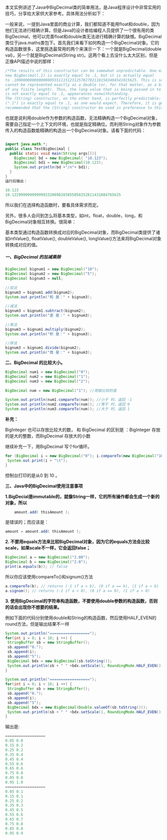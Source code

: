 本文实例讲述了Java中BigDecimal类的简单用法，是Java程序设计中非常实用的技巧，分享给大家供大家参考。具体用法分析如下：

一般来说，一提到Java里面的商业计算，我们都知道不能用float和double，因为他们无法进行精确计算。但是Java的设计者给编程人员提供了一个很有用的类BigDecimal，他可以完善float和double类无法进行精确计算的缺憾。BigDecimal类位于java.maths类包下。首先我们来看下如何构造一个BigDecimal对象。它的构造函数很多，这里挑选最常用的两个来演示一下：一个就是BigDecimal(double val)，另一个就是BigDecimal(String str)。这两个看上去没什么太大区别，但是正像API描述中说的那样：

```java
/*The results of this constructor can be somewhat unpredictable. One might assume that 
new BigDecimal(.1) is exactly equal to .1, but it is actually equal 
to .1000000000000000055511151231257827021181583404541015625. This is so because .1 
cannot be represented exactly as a double (or, for that matter, as a binary fraction 
of any finite length). Thus, the long value that is being passed in to the constructor 
is not exactly equal to .1, appearances nonwithstanding.
The (String) constructor, on the other hand, is perfectly predictable: new BigDecimal
(".1") is exactly equal to .1, as one would expect. Therefore, it is generally 
recommended that the (String) constructor be used in preference to this one.*/
```

也就是说利用double作为参数的构造函数，无法精确构造一个BigDecimal对象，需要自己指定一个上下文的环境，也就是指定精确位。而利用String对象作为参数传入的构造函数能精确的构造出一个BigDecimal对象。请看下面的代码：

```java 

import java.math.*;
public class TestBigDecimal {
  public static void main(String args[]){
    BigDecimal bd = new BigDecimal(	"10.123");
    BigDecimal bd1 = new BigDecimal(10.123);
    System.out.println(bd +"/n"+ bd1);
  }
}
运行后输出：

10.123
10.1229999999999993320898283855058252811431884765625
```

所以我们在选择构造函数时，要看具体需求而定。

另外，很多人会问到怎么将基本类型，如int，float，double，long，和BigDecimal对象相互转换。很简单：

基本类型通过构造函数转换成对应的BigDecimal对象，而BigDecimal类提供了诸如intValue(), floatValue(), doubleValue(), longValue()方法来将BigDecimal对象转换成对应的值。

##### 一、BigDecimal 的加减乘除

```Java
BigDecimal bignum1 = new BigDecimal("10"); 
BigDecimal bignum2 = new BigDecimal("5"); 
BigDecimal bignum3 = null; 
  
//加法 
bignum3 = bignum1.add(bignum2); 
System.out.println("和 是：" + bignum3); 
  
//减法 
bignum3 = bignum1.subtract(bignum2); 
System.out.println("差 是：" + bignum3); 
  
//乘法 
bignum3 = bignum1.multiply(bignum2); 
System.out.println("积 是：" + bignum3); 
  
//除法 
bignum3 = bignum1.divide(bignum2); 
System.out.println("商 是：" + bignum3);
```

**二、BigDecimal 的比较大小。**

```java
BigDecimal num1 = new BigDecimal("0"); 
BigDecimal num2 = new BigDecimal("1"); 
BigDecimal num3 = new BigDecimal("2"); 
  
BigDecimal num = new BigDecimal("1"); //用做比较的值 
  
System.out.println(num1.compareTo(num)); //小于 时，返回 -1 
System.out.println(num2.compareTo(num)); //等于 时，返回 0 
System.out.println(num3.compareTo(num)); //大于 时，返回 1
```

**补充：**

BigInteger 也可以存放比较大的数， 和 BigDecimal 的区别是 ：BigInteger 存放的是大的整数，而BigDecimal 存放大的小数

继续补充一下，用BigDecimal 写个for循环。

```java
for (BigDecimal i = new BigDecimal("0"); i.compareTo(new BigDecimal("10")) != 1; i = i.add(new BigDecimal("1"))) { 
 System.out.print(i + "\t"); 
}
```

控制台打印的是从0 到 10 。

**三、Java中的BigDecimal使用注意事项**

**1.BigDecial是immutable的，就像String一样，它的所有操作都会生成一个新的对象，所以**

```Java
	amount.add( thisAmount );
```

是错误的；而应该是：

```java
amount = amount.add( thisAmount );
```

**2. 不要用equals方法来比较BigDecimal对象，因为它的equals方法会比较scale，如果scale不一样，它会返回false；**

```java 
BigDecimal a = new BigDecimal("2.00");
BigDecimal b = new BigDecimal("2.0");
print(a.equals(b)); // false
```

所以你应该使用compareTo()和signum()方法

```java 
a.compareTo(b); // returns (-1 if a < b), (0 if a == b), (1 if a > b)
a.signum(); // returns (-1 if a < 0), (0 if a == 0), (1 if a > 0)
```

**3. 使用BigDecimal的字符串构造函数，不要使用double参数的构造函数，否则的话会出现你不想要的结果。**

例如下面的代码分别使用double和String的构造函数，然后使用HALF_EVEN的round方法，但是输出结果不一样

```java 
System.out.println("=================="); 
for(int i = 0; i < 10; i ++) { 
 StringBuffer sb = new StringBuffer(); 
 sb.append("0."); 
 sb.append(i); 
 sb.append("5"); 
 BigDecimal bdx = new BigDecimal(sb.toString()); 
 System.out.println(sb + " " +bdx.setScale(1, RoundingMode.HALF_EVEN)); 
} 
  
System.out.println("=================="); 
for(int i = 0; i < 10; i ++) { 
 StringBuffer sb = new StringBuffer(); 
 sb.append("0."); 
 sb.append(i); 
 sb.append("5"); 
 BigDecimal bdx = new BigDecimal(Double.valueOf(sb.toString())); 
 System.out.println(sb + " " +bdx.setScale(1, RoundingMode.HALF_EVEN)); 
}
```

输出是:

```java 
==================
0.05 0.0
0.15 0.2
0.25 0.2
0.35 0.4
0.45 0.4
0.55 0.6
0.65 0.6
0.75 0.8
0.85 0.8
0.95 1.0
==================
0.05 0.1
0.15 0.1
0.25 0.2
0.35 0.3
0.45 0.5
0.55 0.6
0.65 0.7
0.75 0.8
0.85 0.8
0.95 0.9
```

